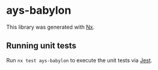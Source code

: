 # ays-babylon

This library was generated with [Nx](https://nx.dev).

## Running unit tests

Run `nx test ays-babylon` to execute the unit tests via [Jest](https://jestjs.io).
